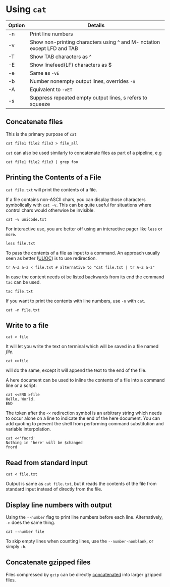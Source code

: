 # Using `cat`

|Option|Details|
|---|---|
|-n|Print line numbers|
|-v|Show non-printing characters using ^ and M- notation except LFD and TAB|
|-T|Show TAB characters as ^|
|-E|Show linefeed(LF) characters as $|
|-e|Same as `-vE`|
|-b|Number nonempty output lines, overrides `-n`|
|-A|Equivalent to `-vET`|
|-s|Suppress repeated empty output lines, s refers to squeeze|


## Concatenate files

This is the primary purpose of `cat`

`cat file1 file2 file3 > file_all`

`cat` can also be used similarly to concatenate files as part of a pipeline, e.g

`cat file1 file2 file3 | grep foo`


## Printing the Contents of a File

`cat file.txt` will print the contents of a file.

If a file contains non-ASCII chars, you can display those characters symbolically with `cat -v`. This can be quite useful
for situations where control chars would otherwise be invisible.

`cat -v unicode.txt`

For interactive use, you are better off using an interactive pager like `less` or `more`. 

`less file.txt`

To pass the contents of a file as input to a command. An approach usually seen as better 
([UUOC](https://en.wikipedia.org/wiki/Cat_(Unix)#Useless_use_of_cat)) is to use redirection.

```shell
tr A-Z a-z < file.txt # alternative to "cat file.txt | tr A-Z a-z"
``` 

In case the content needs ot be listed backwards from its end the command `tac` can be used.

`tac file.txt`

If you want to print the contents with line numbers, use `-n` with `cat`.

`cat -n file.txt`


## Write to a file

`cat > file`

It will let you write the text on terminal which will be saved in a file named _file_.

`cat >>file`

will do the same, except it will append the text to the end of the file.


A here document can be used to inline the contents of a file into a command line or a script:

```shell
cat <<END >file
Hello, World.
END
```

The token after the `<<` redirection symbol is an arbitrary string which needs to occur alone on a line to indicate the end
of the here document. You can add quoting to prevent the shell from performing command substitution and variable interpolation.

```shell
cat <<'fnord'
Nothing in 'here' will be $changed
fnord
```


## Read from standard input

`cat < file.txt`

Output is same as `cat file.txt`, but it reads the contents of the file from standard input instead of directly from the file.


## Display line numbers with output

Using the `--number` flag to print line numbers before each line. Alternatively, `-n` does the same thing.

`cat --number file`

To skip empty lines when counting lines, use the `--number-nonblank`, or simply `-b`.


## Concatenate gzipped files

Files compressed by `gzip` can be directly [concatenated](#concatenate-files) into larger gzipped files.